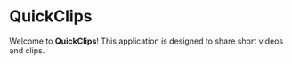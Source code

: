 # QuickClips
Welcome to **QuickClips**! This application is designed to share short videos and clips.
